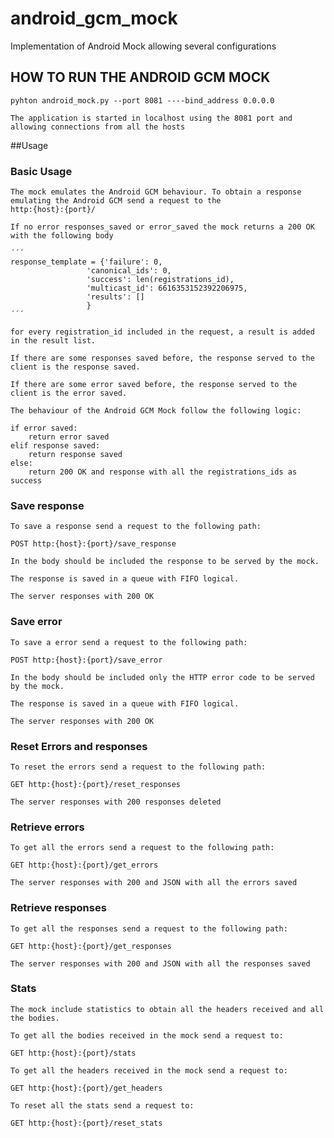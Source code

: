 android_gcm_mock
============

Implementation of Android Mock allowing several configurations


## HOW TO RUN THE ANDROID GCM MOCK

    pyhton android_mock.py --port 8081 ----bind_address 0.0.0.0

    The application is started in localhost using the 8081 port and allowing connections from all the hosts

##Usage


### Basic Usage

    The mock emulates the Android GCM behaviour. To obtain a response emulating the Android GCM send a request to the
    http:{host}:{port}/

    If no error responses_saved or error_saved the mock returns a 200 OK with the following body

    ´´´
    response_template = {'failure': 0,
                     'canonical_ids': 0,
                     'success': len(registrations_id),
                     'multicast_id': 6616353152392206975,
                     'results': []
                     }
    ´´´

    for every registration_id included in the request, a result is added in the result list.

    If there are some responses saved before, the response served to the client is the response saved.

    If there are some error saved before, the response served to the client is the error saved.

    The behaviour of the Android GCM Mock follow the following logic:

    if error saved:
        return error saved
    elif response saved:
        return response saved
    else:
        return 200 OK and response with all the registrations_ids as success


### Save response

    To save a response send a request to the following path:

    POST http:{host}:{port}/save_response

    In the body should be included the response to be served by the mock.

    The response is saved in a queue with FIFO logical.

    The server responses with 200 OK


### Save error

    To save a error send a request to the following path:

    POST http:{host}:{port}/save_error

    In the body should be included only the HTTP error code to be served by the mock.

    The response is saved in a queue with FIFO logical.

    The server responses with 200 OK

### Reset Errors and responses

    To reset the errors send a request to the following path:

    GET http:{host}:{port}/reset_responses

    The server responses with 200 responses deleted


### Retrieve errors

    To get all the errors send a request to the following path:

    GET http:{host}:{port}/get_errors

    The server responses with 200 and JSON with all the errors saved


### Retrieve responses

    To get all the responses send a request to the following path:

    GET http:{host}:{port}/get_responses

    The server responses with 200 and JSON with all the responses saved


### Stats

    The mock include statistics to obtain all the headers received and all the bodies.

    To get all the bodies received in the mock send a request to:

    GET http:{host}:{port}/stats

    To get all the headers received in the mock send a request to:

    GET http:{host}:{port}/get_headers

    To reset all the stats send a request to:

    GET http:{host}:{port}/reset_stats

